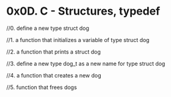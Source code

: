 # 0x0D. C - Structures, typedef

//0. define a new type struct dog

//1. a function that initializes a variable of type struct dog

//2. a function that prints a struct dog

//3. define a new type dog_t as a new name for type struct dog

//4. a function that creates a new dog

//5. function that frees dogs